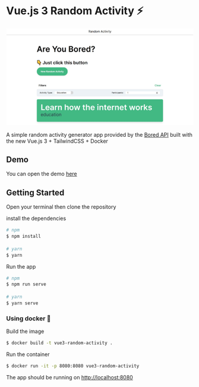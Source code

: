 # Vue.js 3 Random Activity ⚡

![Random Activity App](screenshots/app.jpg)

A simple random activity generator app provided by the [Bored API](https://www.boredapi.com) built with the new Vue.js 3 + TailwindCSS + Docker

## Demo

You can open the demo [here](https://vue3-random-activity.netlify.app/)

## Getting Started

Open your terminal then clone the repository

install the dependencies

```bash
# npm
$ npm install

# yarn
$ yarn
```

Run the app

```bash
# npm
$ npm run serve

# yarn
$ yarn serve
```

### Using docker 🐳

Build the image

```bash
$ docker build -t vue3-random-activity .
```

Run the container

```bash
$ docker run -it -p 8080:8080 vue3-random-activity
```

The app should be running on [http://localhost:8080](http://localhost:8080)
